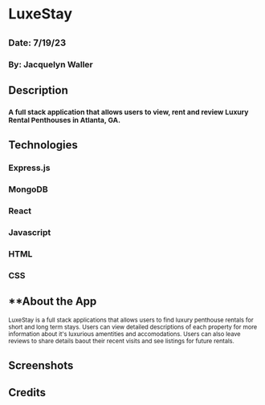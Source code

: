 # LuxeStay

## <sub> Date: 7/19/23 </sub>

### By: Jacquelyn Waller

## Description
### <sub> A full stack application that allows users to view, rent and review Luxury Rental Penthouses in Atlanta, GA. </sub>

## Technologies
###  Express.js
###  MongoDB  
###  React
###  Javascript
###  HTML
###  CSS

## **About the App
<sub>LuxeStay is a full stack applications that allows users to find luxury penthouse rentals for short and long term stays. Users can view detailed descriptions of each property for more information about it's luxurious amentities and accomodations. Users can also leave reviews to share details baout their recent visits and see listings for future rentals.</sub>

## Screenshots

## Credits